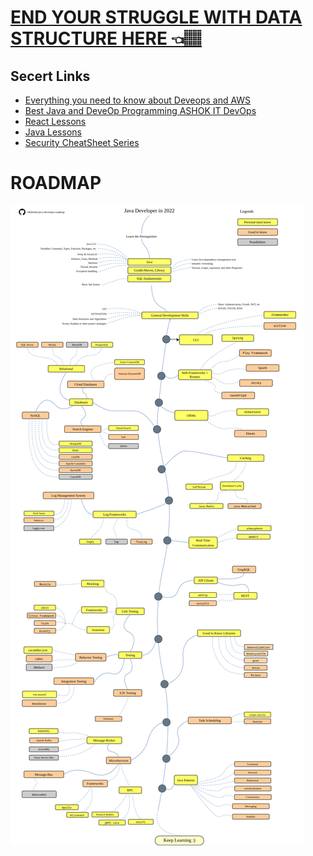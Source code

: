 # [END YOUR STRUGGLE WITH DATA STRUCTURE HERE 👈🏽](https://neetcode.io/practice)

## Secert Links
+ [Everything you need to know about Deveops and AWS](https://drive.google.com/drive/folders/1P15Mp_J4WtUnr3EU7aZf-tgdX6jquEYE)
+ [Best Java and DeveOp Programming ASHOK IT DevOps](https://drive.google.com/drive/folders/1q41_DOSmVDL__yZYs7zNUHc8Z1heLZWV)
+ [React Lessons](https://drive.google.com/drive/folders/1DHuk-5sls0bMfE0hqJWCUzKcVKLfjqJy)
+ [Java Lessons](https://drive.google.com/drive/folders/1DQl01unzlOrQmXrG05iOb38ROW22WVM2?usp=sharing)
+ [Security CheatSheet Series](https://cheatsheetseries.owasp.org/cheatsheets/Authentication_Cheat_Sheet.html)



# ROADMAP

<img src="https://github.com/Innocentsax/JAVA_BEGINNERS_ROADMAP_RESOURCES/blob/main/Java-Master-RoadMap/java-developer-roadmap.png">

<!-- ## Secert Links
+ [Everything you need to know about Deveops and AWS](https://drive.google.com/drive/folders/1P15Mp_J4WtUnr3EU7aZf-tgdX6jquEYE)
+ [Best Java and DeveOp Programming ASHOK IT DevOps](https://drive.google.com/drive/folders/1q41_DOSmVDL__yZYs7zNUHc8Z1heLZWV) -->
